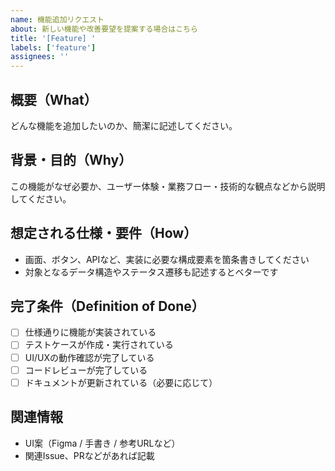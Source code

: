 ```yaml
---
name: 機能追加リクエスト
about: 新しい機能や改善要望を提案する場合はこちら
title: '[Feature] '
labels: ['feature']
assignees: ''
---
```


## 概要（What）

どんな機能を追加したいのか、簡潔に記述してください。

## 背景・目的（Why）

この機能がなぜ必要か、ユーザー体験・業務フロー・技術的な観点などから説明してください。

## 想定される仕様・要件（How）

- 画面、ボタン、APIなど、実装に必要な構成要素を箇条書きしてください
- 対象となるデータ構造やステータス遷移も記述するとベターです

## 完了条件（Definition of Done）

- [ ] 仕様通りに機能が実装されている
- [ ] テストケースが作成・実行されている
- [ ] UI/UXの動作確認が完了している
- [ ] コードレビューが完了している
- [ ] ドキュメントが更新されている（必要に応じて）

## 関連情報

- UI案（Figma / 手書き / 参考URLなど）
- 関連Issue、PRなどがあれば記載
